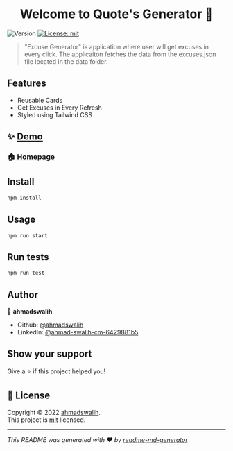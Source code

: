 <h1 align="center">Welcome to Quote's Generator 👋</h1>
<p>
  <img alt="Version" src="https://img.shields.io/badge/version-0.1.0-blue.svg?cacheSeconds=2592000" />
  <a href="/main/LICENSE" target="_blank">
    <img alt="License: mit" src="https://img.shields.io/badge/License-mit-yellow.svg" />
  </a>
</p>

> &#34;Excuse Generator&#34; is application where user will get excuses in every click. The applicaiton fetches the data from the excuses.json file located in the data folder.

## Features
  - Reusable Cards
  - Get Excuses in Every Refresh
  - Styled using Tailwind CSS
  

## ✨ [Demo](https://excuses-generator.ahmadswalih.com)

### 🏠 [Homepage](/src/App.js)

## Install

```sh
npm install
```

## Usage

```sh
npm run start
```

## Run tests

```sh
npm run test
```

## Author

👤 **ahmadswalih**

* Github: [@ahmadswalih](https://github.com/ahmadswalih)
* LinkedIn: [@ahmad-swalih-cm-6429881b5](https://linkedin.com/in/ahmad-swalih-cm-6429881b5)

## Show your support

Give a ⭐️ if this project helped you!

## 📝 License

Copyright © 2022 [ahmadswalih](https://github.com/ahmadswalih).<br />
This project is [mit](/main/LICENSE) licensed.

***
_This README was generated with ❤️ by [readme-md-generator](https://github.com/kefranabg/readme-md-generator)_

